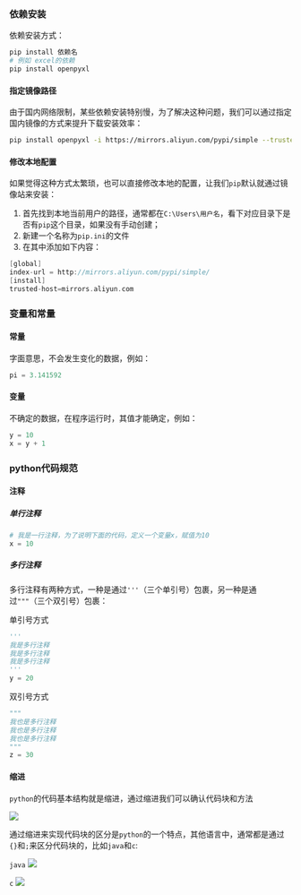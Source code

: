 
### 依赖安装

依赖安装方式：
```sh
pip install 依赖名
# 例如 excel的依赖
pip install openpyxl
```


#### 指定镜像路径

由于国内网络限制，某些依赖安装特别慢，为了解决这种问题，我们可以通过指定国内镜像的方式来提升下载安装效率：

```sh
pip install openpyxl -i https://mirrors.aliyun.com/pypi/simple --trusted-host mirrors.aliyun.com
```

#### 修改本地配置

如果觉得这种方式太繁琐，也可以直接修改本地的配置，让我们`pip`默认就通过镜像站来安装：
1. 首先找到本地当前用户的路径，通常都在`C:\Users\用户名`，看下对应目录下是否有`pip`这个目录，如果没有手动创建；
2. 新建一个名称为`pip.ini`的文件
3. 在其中添加如下内容：
```c
[global] 
index-url = http://mirrors.aliyun.com/pypi/simple/ 
[install] 
trusted-host=mirrors.aliyun.com
```

### 变量和常量 

#### 常量

字面意思，不会发生变化的数据，例如：
```python
pi = 3.141592
```

#### 变量

不确定的数据，在程序运行时，其值才能确定，例如：
```python
y = 10
x = y + 1
```

### python代码规范

#### 注释

##### 单行注释

```python
# 我是一行注释，为了说明下面的代码，定义一个变量x，赋值为10
x = 10
```

##### 多行注释

多行注释有两种方式，一种是通过`'''`（三个单引号）包裹，另一种是通过`"""`（三个双引号）包裹：

单引号方式

```python
'''
我是多行注释
我是多行注释
我是多行注释
'''
y = 20
```

双引号方式
```python
"""
我也是多行注释
我也是多行注释
我也是多行注释
"""
z = 30
```


#### 缩进

`python`的代码基本结构就是缩进，通过缩进我们可以确认代码块和方法

![](https://syske-pic-bed.oss-cn-hangzhou.aliyuncs.com/imgs/20240420212418.png)

通过缩进来实现代码块的区分是`python`的一个特点，其他语言中，通常都是通过`{}`和`;`来区分代码块的，比如`java`和`c`:

`java`
![](https://syske-pic-bed.oss-cn-hangzhou.aliyuncs.com/imgs/20240420212812.png)

`c`
![](https://syske-pic-bed.oss-cn-hangzhou.aliyuncs.com/imgs/20240420212942.png)
